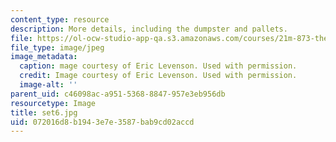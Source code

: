 ```yaml
---
content_type: resource
description: More details, including the dumpster and pallets.
file: https://ol-ocw-studio-app-qa.s3.amazonaws.com/courses/21m-873-theater-arts-topics-suburbia-january-iap-2008/072016d8b1943e7e3587bab9cd02accd_set6.jpg
file_type: image/jpeg
image_metadata:
  caption: mage courtesy of Eric Levenson. Used with permission.
  credit: Image courtesy of Eric Levenson. Used with permission.
  image-alt: ''
parent_uid: c46098ac-a951-5368-8847-957e3eb956db
resourcetype: Image
title: set6.jpg
uid: 072016d8-b194-3e7e-3587-bab9cd02accd
---
```

